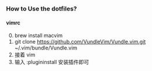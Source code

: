 ### How to Use the dotfiles?

#### vimrc

0. brew install macvim
1. git clone https://github.com/VundleVim/Vundle.vim.git ~/.vim/bundle/Vundle.vim
2. 接着 vim
3. 输入 :plugininstall 安装插件即可



